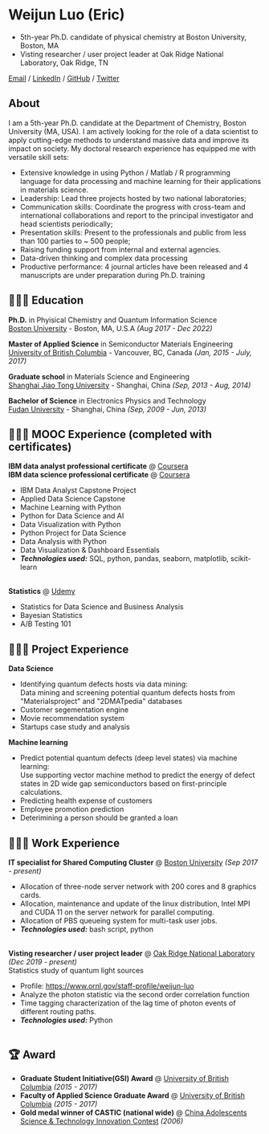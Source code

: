 # Weijun Luo (Eric)

- 5th-year Ph.D. candidate of physical chemistry at Boston University, Boston, MA <br>
- Visting researcher / user project leader at Oak Ridge National Laboratory, Oak Ridge, TN <br>

[Email](mailto:weijun.luo.eric@gmail.com)  / [LinkedIn](https://www.linkedin.com/in/weijun-eric-luo/) / [GitHub](https://github.com/arenasluo/) / [Twitter](https://twitter.com/arenasluo/) 

## About
I am a 5th-year Ph.D. candidate at the Department of Chemistry, Boston University (MA, USA). I am actively looking for the role of a data scientist to apply cutting-edge methods to understand massive data and improve its impact on society. My doctoral research experience has equipped me with versatile skill sets:
- Extensive knowledge in using Python / Matlab / R programming language for data processing and machine learning for their applications in materials science.
- Leadership: Lead three projects hosted by two national laboratories;
- Communication skills: Coordinate the progress with cross-team and international collaborations and report to the principal investigator and head scientists periodically;
- Presentation skills: Present to the professionals and public from less than 100 parties to ~ 500 people;
- Raising funding support from internal and external agencies.
- Data-driven thinking and complex data processing
- Productive performance: 4 journal articles have been released and 4 manuscripts are under preparation during Ph.D. training


## 👩🏼‍🎓 Education

**Ph.D.** in Phyisical Chemistry and Quantum Information Science <br>
[Boston University](https://www.bu.edu/) - Boston, MA, U.S.A _(Aug 2017 - Dec 2022)_ <br>

**Master of Applied Science** in Semiconductor Materials Engineering <br>
[University of British Columbia](https://www.ubc.ca/) - Vancouver, BC, Canada _(Jan, 2015 - July, 2017)_

**Graduate school** in Materials Science and Engineering <br>
[Shanghai Jiao Tong University](https://en.sjtu.edu.cn/) - Shanghai, China _(Sep, 2013 - Aug, 2014)_

**Bachelor of Science** in Electronics Physics and Technology<br>
[Fudan University](https://www.fudan.edu.cn/en/) - Shanghai, China _(Sep, 2009 - Jun, 2013)_

## 👩🏼‍💻 MOOC Experience (completed with certificates)
**IBM data analyst professional certificate** @ [Coursera](https://https://www.coursera.org/) <br>
**IBM data science professional certificate** @ [Coursera](https://https://www.coursera.org/) <br>
  - IBM Data Analyst Capstone Project
  - Applied Data Science Capstone
  - Machine Learning with Python
  - Python for Data Science and AI
  - Data Visualization with Python
  - Python Project for Data Science
  - Data Analysis with Python
  - Data Visualization & Dashboard Essentials
  - **_Technologies used:_** SQL, python, pandas, seaborn, matplotlib, scikit-learn
<br><br>

**Statistics** @ [Udemy](https://https://www.coursera.org/) <br>
  -  Statistics for Data Science and Business Analysis 
  -  Bayesian Statistics 
  -  A/B Testing 101 

## 👩🏼‍💻 Project Experience
**Data Science**  <br>
  - Identifying quantum defects hosts via data mining: \
     Data mining and screening potential quantum defects hosts from "Materialsproject" and "2DMATpedia" databases   
  - Customer segementation engine
  - Movie recommendation system
  - Startups case study and analysis

**Machine learning**  <br>
  - Predict potential quantum defects (deep level states) via machine learning:\
     Use supporting vector machine method to predict the energy of defect states in 2D wide gap semiconductors based on first-principle calculations.
  - Predicting health expense of customers
  - Employee promotion prediction
  - Deterimining a person should be granted a loan


## 👩🏼‍💻 Work Experience
**IT specialist for Shared Computing Cluster** @ [Boston University](https://bu.edu/) _(Sep 2017 - present)_ <br>
  - Allocation of three-node server network with 200 cores and 8 graphics cards.
  - Allocation, maintenance and update of the linux distribution, Intel MPI and CUDA 11 on the server network for parallel computing.
  - Allocation of PBS queueing system for multi-task user jobs.
  - **_Technologies used:_** bash script, python
<br><br>

**Visting researcher / user project leader** @ [Oak Ridge National Laboratory](https://www.ornl.gov/staff-profile/weijun-luo/) _(Dec 2019 - present)_ <br>
Statistics study of quantum light sources 
  - Profile: https://www.ornl.gov/staff-profile/weijun-luo
  - Analyze the photon statistic via the second order correlation function 
  - Time tagging characterization of the lag time of photon events of different routing paths.
  - **_Technologies used:_** Python
<br><br>

## 🏆 Award
- **Graduate Student Initiative(GSI) Award** @ [University of British Columbia](https://ubc.ca/) _(2015 - 2017)_ <br>
- **Faculty of Applied Science Graduate Award** @ [University of British Columbia](https://ubc.ca/) _(2015 - 2017)_ <br>
- **Gold medal winner of CASTIC (national wide)** @ [China Adolescents Science & Technology Innovation Contest](https://www.cyscc.org.cn/WhatWeDo/whatWeDo_do.aspx?type=Castic/) _(2006)_ <br>


